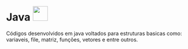 # Java <img src="https://cdn.jsdelivr.net/gh/devicons/devicon/icons/java/java-original.svg" width="40px"/>&nbsp;

Códigos desenvolvidos em java voltados para estruturas basicas como: variaveis, file, matriz, funções, vetores e entre outros.
